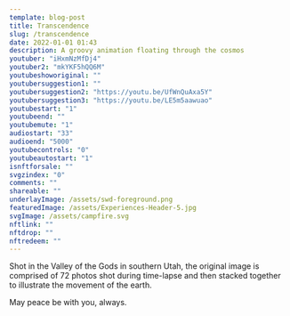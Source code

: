 ```yaml
---
template: blog-post
title: Transcendence
slug: /transcendence
date: 2022-01-01 01:43
description: A groovy animation floating through the cosmos
youtuber: "iHxmNzMfDj4"
youtuber2: "mkYKF5hQQ6M"
youtubeshoworiginal: ""
youtubersuggestion1: ""
youtubersuggestion2: "https://youtu.be/UfWnQuAxa5Y"
youtubersuggestion3: "https://youtu.be/LE5m5aawuao"
youtubestart: "1"
youtubeend: ""
youtubemute: "1"
audiostart: "33"
audioend: "5000"
youtubecontrols: "0"
youtubeautostart: "1"
isnftforsale: ""
svgzindex: "0"
comments: ""
shareable: ""
underlayImage: /assets/swd-foreground.png
featuredImage: /assets/Experiences-Header-5.jpg
svgImage: /assets/campfire.svg
nftlink: ""
nftdrop: ""
nftredeem: ""
---
```

Shot in the Valley of the Gods in southern Utah, the original image is comprised of 72 photos shot during time-lapse and then stacked together to illustrate the movement of the earth.

May peace be with you, always.




<!-- <h2 class="neonText" style="text-align: center;">BUY THE NFT!</h2>
<nft-card style="border:none;border-radius:12px" contractAddress="0x495f947276749ce646f68ac8c248420045cb7b5e" tokenId="14583650834310525071617320783641503123203461641321595508191183188429643972609"> </nft-card> -->


 

 

<!-- XjuLZwlDxh8 -->